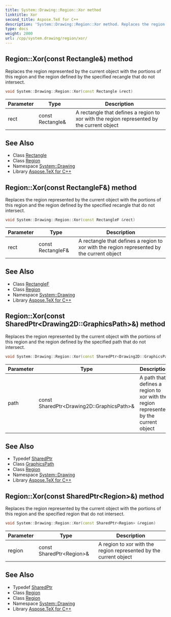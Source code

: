 ```yaml
---
title: System::Drawing::Region::Xor method
linktitle: Xor
second_title: Aspose.TeX for C++
description: 'System::Drawing::Region::Xor method. Replaces the region represented by the current object with the portions of this region and the region defined by the specified recangle that do not intersect in C++.'
type: docs
weight: 2000
url: /cpp/system.drawing/region/xor/
---
```

## Region::Xor(const Rectangle\&) method


Replaces the region represented by the current object with the portions of this region and the region defined by the specified recangle that do not intersect.

```cpp
void System::Drawing::Region::Xor(const Rectangle &rect)
```


| Parameter | Type | Description |
| --- | --- | --- |
| rect | const Rectangle\& | A rectangle that defines a region to xor with the region represented by the current object |

## See Also

* Class [Rectangle](../../rectangle/)
* Class [Region](../)
* Namespace [System::Drawing](../../)
* Library [Aspose.TeX for C++](../../../)
## Region::Xor(const RectangleF\&) method


Replaces the region represented by the current object with the portions of this region and the region defined by the specified recangle that do not intersect.

```cpp
void System::Drawing::Region::Xor(const RectangleF &rect)
```


| Parameter | Type | Description |
| --- | --- | --- |
| rect | const RectangleF\& | A rectangle that defines a region to xor with the region represented by the current object |

## See Also

* Class [RectangleF](../../rectanglef/)
* Class [Region](../)
* Namespace [System::Drawing](../../)
* Library [Aspose.TeX for C++](../../../)
## Region::Xor(const SharedPtr\<Drawing2D::GraphicsPath\>\&) method


Replaces the region represented by the current object with the portions of this region and the region defined by the specified path that do not intersect.

```cpp
void System::Drawing::Region::Xor(const SharedPtr<Drawing2D::GraphicsPath> &path)
```


| Parameter | Type | Description |
| --- | --- | --- |
| path | const SharedPtr\<Drawing2D::GraphicsPath\>\& | A path that defines a region to xor with the region represented by the current object |

## See Also

* Typedef [SharedPtr](../../../system/sharedptr/)
* Class [GraphicsPath](../../../system.drawing.drawing2d/graphicspath/)
* Class [Region](../)
* Namespace [System::Drawing](../../)
* Library [Aspose.TeX for C++](../../../)
## Region::Xor(const SharedPtr\<Region\>\&) method


Replaces the region represented by the current object with the portions of this region and the specified region that do not intersect.

```cpp
void System::Drawing::Region::Xor(const SharedPtr<Region> &region)
```


| Parameter | Type | Description |
| --- | --- | --- |
| region | const SharedPtr\<Region\>\& | A region to xor with the region represented by the current object |

## See Also

* Typedef [SharedPtr](../../../system/sharedptr/)
* Class [Region](../)
* Class [Region](../)
* Namespace [System::Drawing](../../)
* Library [Aspose.TeX for C++](../../../)
